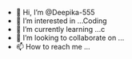 - 👋 Hi, I’m @Deepika-555
- 👀 I’m interested in ...Coding
- 🌱 I’m currently learning ...c
- 💞️ I’m looking to collaborate on ...
- 📫 How to reach me ...

<!---
Deepika-555/Deepika-555 is a ✨ special ✨ repository because its `README.md` (this file) appears on your GitHub profile.
You can click the Preview link to take a look at your changes.
--->
